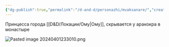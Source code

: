 ```yaml
---
{"dg-publish":true,"permalink":"/d-and-d/personazhi/mvaksanare/","created":"2024-04-01T23:29:53.454+03:00","updated":"2024-04-01T23:37:15.956+03:00"}
---
```


Принцесса города [[D&D/Локации/Ому\|Ому]], скрывается у аракокра в монастыре

![Pasted image 20240401233010.png](/img/user/D&D/img/Pasted%20image%2020240401233010.png)